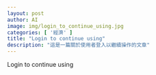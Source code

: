 ```yaml
---
layout: post
author: AI
image: img/login_to_continue_using.jpg
categories: [ '經濟' ]
title: "Login to continue using"
description: "這是一篇關於使用者登入以繼續操作的文章"
---
```

Login to continue using